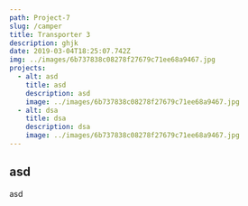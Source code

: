 ```yaml
---
path: Project-7
slug: /camper
title: Transporter 3
description: ghjk
date: 2019-03-04T18:25:07.742Z
img: ../images/6b737838c08278f27679c71ee68a9467.jpg
projects:
  - alt: asd
    title: asd
    description: asd
    image: ../images/6b737838c08278f27679c71ee68a9467.jpg
  - alt: dsa
    title: dsa
    description: dsa
    image: ../images/6b737838c08278f27679c71ee68a9467.jpg
---
```


## asd

asd
